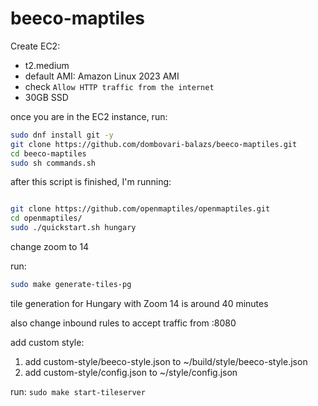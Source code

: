 # beeco-maptiles

Create EC2:

- t2.medium
- default AMI: Amazon Linux 2023 AMI
- check `Allow HTTP traffic from the internet`
- 30GB SSD

once you are in the EC2 instance, run:

``` sh
sudo dnf install git -y
git clone https://github.com/dombovari-balazs/beeco-maptiles.git
cd beeco-maptiles
sudo sh commands.sh
```

after this script is finished, I'm running:

``` sh

git clone https://github.com/openmaptiles/openmaptiles.git
cd openmaptiles/
sudo ./quickstart.sh hungary
```

change zoom to 14

run:

```sh
sudo make generate-tiles-pg
```

tile generation for Hungary with Zoom 14 is around 40 minutes

also change inbound rules to accept traffic from :8080

add custom style:

1. add custom-style/beeco-style.json to ~/build/style/beeco-style.json
2. add custom-style/config.json to ~/style/config.json

run:
`sudo make start-tileserver`
